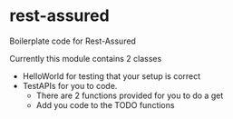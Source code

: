 # rest-assured
Boilerplate code for Rest-Assured

Currently this module contains 2 classes
- HelloWorld for testing that your setup is correct
- TestAPIs for you to code.
    - There are 2 functions provided for you to do a get
    - Add you code to the TODO functions
